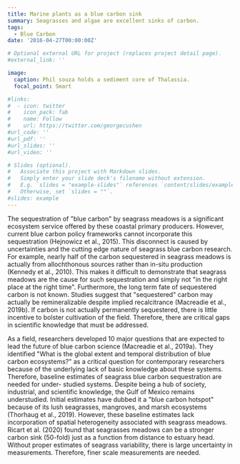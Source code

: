 ```yaml
---
title: Marine plants as a blue carbon sink
summary: Seagrasses and algae are excellent sinks of carbon.
tags:
  - Blue Carbon
date: '2016-04-27T00:00:00Z'

# Optional external URL for project (replaces project detail page).
#external_link: ''

image:
  caption: Phil souza holds a sediment core of Thalassia.
  focal_point: Smart

#links:
#  - icon: twitter
#    icon_pack: fab
#    name: Follow
#    url: https://twitter.com/georgecushen
#url_code: ''
#url_pdf: ''
#url_slides: ''
#url_video: ''

# Slides (optional).
#   Associate this project with Markdown slides.
#   Simply enter your slide deck's filename without extension.
#   E.g. `slides = "example-slides"` references `content/slides/example-slides.md`.
#   Otherwise, set `slides = ""`.
#slides: example
---
```


The sequestration of "blue carbon" by seagrass meadows is a significant ecosystem service offered by these coastal primary producers. However, current blue carbon policy frameworks cannot incorporate this sequestration (Hejnowicz et al., 2015). This disconnect is caused by uncertainties and the cutting edge nature of seagrass blue carbon research. For example, nearly half of the carbon sequestered in seagrass meadows is actually from allochthonous sources rather than in-situ production (Kennedy et al., 2010). This makes it difficult to demonstrate that seagrass meadows are the cause for such sequestration and simply not "in the right place at the right time". Furthermore, the long term fate of sequestered carbon is not known. Studies suggest that "sequestered" carbon may actually be remineralizable despite implied recalcitrance (Macreadie et al., 2019b). If carbon is not actually permanently sequestered, there is little incentive to bolster cultivation of the field. Therefore, there are critical gaps in scientific knowledge that must be addressed.

As a field, researchers developed 10 major questions that are expected to lead the future of blue carbon science (Macreadie et al., 2019a). They identified "What is the global extent and temporal distribution of blue carbon ecosystems?" as a critical question for contemporary researchers because of the underlying lack of basic knowledge about these systems. Therefore, baseline estimates of seagrass blue carbon sequestration are needed for under-
studied systems. Despite being a hub of society, industrial, and scientific knowledge, the Gulf of Mexico remains understudied. Initial estimates have dubbed it a "blue carbon hotspot" because of its lush seagrasses, mangroves, and marsh ecosystems (Thorhaug et al., 2019). However, these baseline estimates lack incorporation of spatial heterogeneity associated with seagrass meadows. Ricart et al. (2020) found that seagrasses meadows can be
a stronger carbon sink (50-fold) just as a function from distance to estuary head. Without proper estimates of seagrass variability, there is large uncertainty in measurements. Therefore, finer scale measurements are needed.

